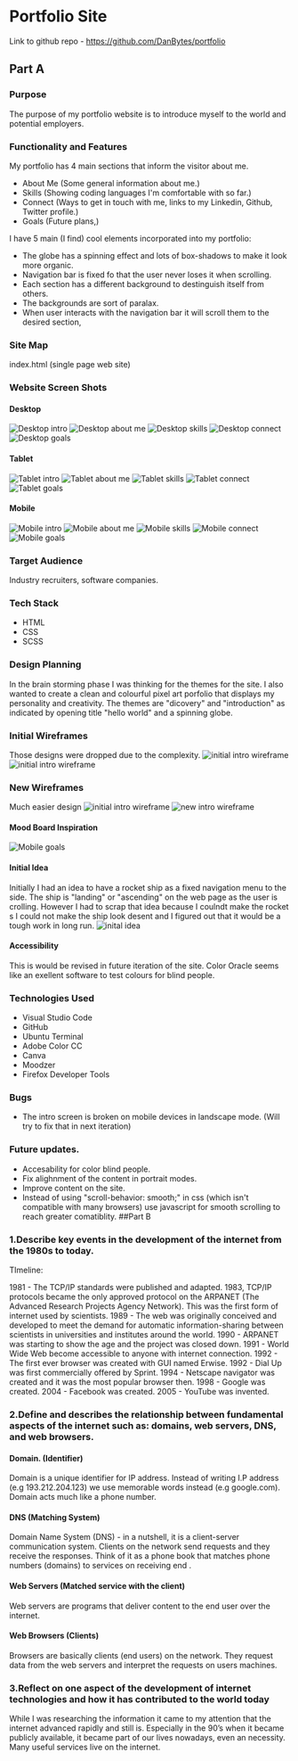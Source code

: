# Portfolio Site

Link to github repo - https://github.com/DanBytes/portfolio


## Part A

### Purpose
The purpose of my portfolio website is to introduce myself to the world and potential employers.

### Functionality and Features
My portfolio has 4 main sections that inform the visitor about me.
- About Me (Some general information about me.)
- Skills (Showing coding languages I'm comfortable with so far.)
- Connect (Ways to get in touch with me, links to my Linkedin, Github, Twitter profile.)
- Goals (Future plans,)


I have 5 main (I find) cool elements incorporated into my portfolio:
- The globe has a spinning effect and lots of box-shadows to make it look more organic.
- Navigation bar is fixed fo that the user never loses it when scrolling.
- Each section has a different background to destinguish itself from others.
- The backgrounds are sort of paralax.
- When user interacts with the navigation bar it will scroll them to the desired section,

### Site Map
index.html (single page web site)

### Website Screen Shots

#### Desktop

![Desktop intro](docs/1-desktop-intro.png)
![Desktop about me](docs/2-desktop-about-me.png)
![Desktop skills](docs/3-desktop-skills.png)
![Desktop connect](docs/4-desktop-connect.png)
![Desktop goals](docs/5-desktop-goals.png)

#### Tablet

![Tablet intro](docs/1-tablet-intro.png)
![Tablet about me](docs/2-tablet-about-me.png)
![Tablet skills](docs/3-tablet-skills.png)
![Tablet connect](docs/4-tablet-connect.png)
![Tablet goals](docs/5-tablet-goals.png)

#### Mobile

![Mobile intro](docs/1-mobile-intro.png)
![Mobile about me](docs/2-mobile-about-me.png)
![Mobile skills](docs/3-mobile-skills.png)
![Mobile connect](docs/4-mobile-connect.png)
![Mobile goals](docs/5-mobile-goals.png)

### Target Audience
Industry recruiters, software companies.

### Tech Stack
- HTML
- CSS
- SCSS

### Design Planning
In the brain storming phase I was thinking for the themes for the site. I also wanted to create a
clean and colourful pixel art porfolio that displays my personality and creativity.
The themes are "dicovery"  and "introduction" as indicated by opening title "hello world"  and a spinning globe.
### Initial Wireframes
Those designs were dropped due to the complexity.
![initial intro wireframe](docs/initial-intro.png)
![initial intro wireframe](docs/initial-about-me.png)



### New Wireframes
Much easier design
![initial intro wireframe](docs/new-intro.png)
![new intro wireframe](docs/new-about-me.png)


#### Mood Board Inspiration
![Mobile goals](docs/moodboard.png)
#### Initial Idea
Initially I had an idea to have a rocket ship as a fixed navigation menu to the side. The ship is "landing" or "ascending" on the web page as the 
user is crolling. However I had to scrap that idea because I coulndt make the rocket s 
I could not make the ship look desent and I figured out that it would be a tough work in long run.
![inital idea](docs/first-idea.png)

#### Accessibility
This is would be revised in future iteration of the site. Color Oracle seems like an exellent software to test colours for blind people.

### Technologies Used
- Visual Studio Code
- GitHub
- Ubuntu Terminal
- Adobe Color CC
- Canva
- Moodzer
- Firefox Developer Tools

### Bugs
- The intro screen is broken on mobile devices in landscape mode. (Will try to fix that in next iteration)

### Future updates.
- Accesability for color blind people.
- Fix alighnment of the content in portrait modes.
- Improve content on the site.
- Instead of using "scroll-behavior: smooth;" in css (which isn't compatible with many browsers) use javascript for 
    smooth scrolling to reach greater comatiblity.
##Part B
### 1.Describe key events in the development of the internet from the 1980s to today.
TImeline:

1981 - The TCP/IP standards were published and adapted.
1983, TCP/IP protocols became the only approved protocol on the ARPANET (The Advanced Research Projects Agency Network). This was the first form of internet used by scientists.
1989 - The web was originally conceived and developed to meet the demand for automatic information-sharing between scientists in universities and institutes around the world.
1990 - ARPANET was starting to show the age and the project was closed down.
1991 -  World Wide Web become accessible to anyone with internet connection.
1992 - The first ever browser was created with GUI named Erwise.
1992 - Dial Up was first commercially offered by Sprint.
1994 - Netscape navigator was created and it was the most popular browser then.
1998 - Google was created.
2004 - Facebook was created.
2005 - YouTube was invented.
 

### 2.Define and describes the relationship between fundamental aspects of the internet such as: domains, web servers, DNS, and web browsers.

#### Domain. (Identifier)
Domain is a unique identifier for IP address. Instead of writing I.P address (e.g 193.212.204.123) we use memorable words instead (e.g google.com). Domain acts much like a phone number.

#### DNS (Matching System)
Domain Name System (DNS) - in a nutshell, it is a client-server communication system. Clients on the network send requests and they receive the responses. Think of it as a phone book that matches phone numbers (domains) to services on receiving end .

#### Web Servers (Matched service with the client)
Web servers are programs that deliver content to the end user over the internet.

#### Web Browsers (Clients)
Browsers are basically clients (end users) on the network. They request data from the web servers and interpret the requests on users machines.  

### 3.Reflect on one aspect of the development of internet technologies and how it has contributed to the world today

While I was researching the information it came to my attention that the internet advanced rapidly and still is. Especially in the 90’s when it became publicly available, it became part of our lives nowadays, even an necessity. Many useful services live on the internet.
